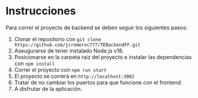 
# Instrucciones

Para correr el proyecto de backend se deben seguir los siguientes pasos:

1. Clonar el repositorio con ```git clone https://github.com/jcromeroc777/TEBackendFF.git```
2. Aseugurarse de tener instalado Node.js v18.
3. Posicionarse en la carpeta raiz del proyecto e instalar las dependencias con `npm install`
4. Correr el proyecto con `npm run start`
5. El proyecto se correrá en `http://localhost:3002`
6. Tratar de no cambiar los puertos para que funcione con el frontend.
7. A disfrutar de la aplicación.